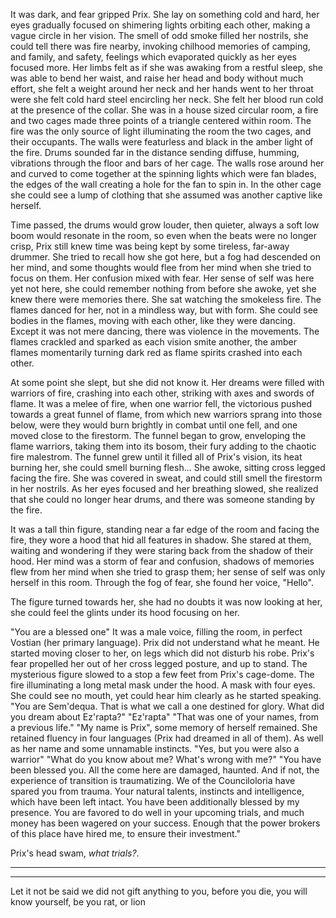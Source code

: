 It was dark, and fear gripped Prix. She lay on something cold and hard, her eyes gradually focused on shimering lights orbiting each other, making a vague circle in her vision. The smell of odd smoke filled her nostrils, she could tell there was fire nearby, invoking chilhood memories of camping, and family, and safety, feelings which evaporated quickly as her eyes focused more. Her limbs felt as if she was awaking from a restful sleep, she was able to bend her waist, and raise her head and body without much effort, she felt a weight around her neck and her hands went to her throat were she felt cold hard steel encircling her neck. She felt her blood run cold at the presence of the collar. She was in a house sized circular room, a fire and two cages made three points of a triangle centered within room. The fire was the only source of light illuminating the room the two cages, and their occupants. The walls were featurless and black in the amber light of the fire. Drums sounded far in the distance sending diffuse, humming, vibrations through the floor and bars of her cage. The walls rose around her and curved to come together at the spinning lights which were fan blades, the edges of the wall creating a hole for the fan to spin in. In the other cage she could see a lump of clothing that she assumed was another captive like herself.

Time passed, the drums would grow louder, then quieter, always a soft low boom would resonate in the room, so even when the beats were no longer crisp, Prix still knew time was being kept by some tireless, far-away drummer. She tried to recall how she got here, but a fog had descended on her mind, and some thoughts would flee from her mind when she tried to focus on them. Her confusion mixed with fear. Her sense of self was here yet not here, she could remember nothing from before she awoke, yet she knew there were memories there. She sat watching the smokeless fire. The flames danced for her, not in a mindless way, but with form. She could see bodies in the flames, moving with each other, like they were dancing. Except it was not mere dancing, there was violence in the movements. The flames crackled and sparked as each vision smite another, the amber flames momentarily turning dark red as flame spirits crashed into each other.

At some point she slept, but she did not know it. Her dreams were filled with warriors of fire, crashing into each other, striking with axes and swords of flame. It was a melee of fire, when one warrior fell, the victorious pushed towards a great funnel of flame, from which new warriors sprang into those below, were they would burn brightly in combat until one fell, and one moved close to the firestorm. The funnel began to grow, enveloping the flame warriors, taking them into its bosom, their fury adding to the chaotic fire malestrom. The funnel grew until it filled all of Prix's vision, its heat burning her, she could smell burning flesh... She awoke, sitting cross legged facing the fire. She was covered in sweat, and could still smell the firestorm in her nostrils. As her eyes focused and her breathing slowed, she realized that she could no longer hear drums, and there was someone standing by the fire.

It was a tall thin figure, standing near a far edge of the room and facing the fire, they wore a hood that hid all features in shadow. She stared at them, waiting and wondering if they were staring back from the shadow of their hood. Her mind was a storm of fear and confusion, shadows of memories flew from her mind when she tried to grasp them; her sense of self was only herself in this room. Through the fog of fear, she found her voice, "Hello".

The figure turned towards her, she had no doubts it was now looking at her, she could feel the glints under its hood focusing on her.

"You are a blessed one" It was a male voice, filling the room, in perfect Vostian (her primary language). Prix did not understand what he meant. He started moving closer to her, on legs which did not disturb his robe. Prix's fear propelled her out of her cross legged posture, and up to stand. The mysterious figure slowed to a stop a few feet from Prix's cage-dome. The fire illuminating a long metal mask under the hood. A mask with four eyes. She could see no mouth, yet could hear him clearly as he started speaking.
"You are Sem'dequa. That is what we call a one destined for glory. What did you dream about Ez'rapta?"
"Ez'rapta"
"That was one of your names, from a previous life."
"My name is Prix", some memory of herself remained. She retained fluency in four languages (Prix had dreamed in all of them). As well as her name and some unnamable instincts.
"Yes, but you were also a warrior"
"What do you know about me? What's wrong with me?"
"You have been blessed you. All the come here are damaged, haunted. And if not, the experience of transition is traumatizing. We of the Counciloloria have spared you from trauma. Your natural talents, instincts and intelligence, which have been left intact. You have been additionally blessed by my presence. You are favored to do well in your upcoming trials, and much money has been wagered on your success. Enough that the power brokers of this place have hired me, to ensure their investment."

Prix's head swam, _what trials?_.

------
------
Let it not be said we did not gift anything to you, before you die, you will know yourself, be you rat, or lion

